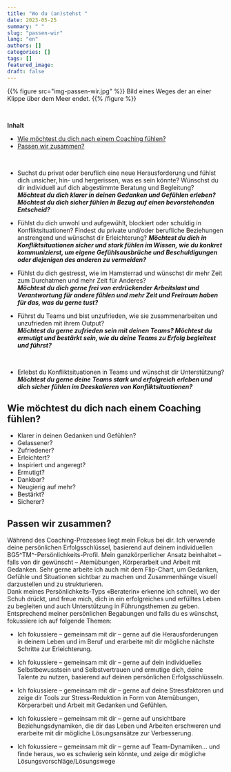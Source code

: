 ```yaml
---
title: "Wo du (an)stehst "
date: 2023-05-25
summary: " "
slug: "passen-wir"
lang: "en"
authors: []
categories: []
tags: []
featured_image:
draft: false
---
```


{{% figure src="img-passen-wir.jpg" %}} Bild eines Weges der an einer Klippe über dem Meer endet. {{% /figure %}}  

<br>

**Inhalt**  
- [Wie möchtest du dich nach einem Coaching fühlen?](#wie-möchtest-du-dich-nach-einem-coaching-fühlen)  
- [Passen wir zusammen?](#passen-wir-zusammen)  
  
<br>


- Suchst du privat oder beruflich eine neue Herausforderung und fühlst dich unsicher, hin- und hergerissen, was es sein könnte? Wünschst du dir individuell auf dich abgestimmte Beratung und Begleitung?  
***Möchtest du dich klarer in deinen Gedanken und Gefühlen erleben? Möchtest du dich sicher fühlen in Bezug auf einen bevorstehenden Entscheid?***  

- Fühlst du dich unwohl und aufgewühlt, blockiert oder schuldig in Konfliktsituationen?
Findest du private und/oder berufliche Beziehungen anstrengend und wünschst dir Erleichterung? 
***Möchtest du dich in Konfliktsituationen sicher und stark fühlen im Wissen, wie du konkret kommunizierst, um eigene Gefühlsausbrüche und Beschuldigungen oder diejenigen des anderen zu vermeiden?***  

- Fühlst du dich gestresst, wie im Hamsterrad und wünschst dir mehr Zeit zum Durchatmen und mehr Zeit für Anderes?  
***Möchtest du dich gerne frei von erdrückender Arbeitslast und Verantwortung für andere fühlen und mehr Zeit und Freiraum haben für das, was du gerne tust?***  

- Führst du Teams und bist unzufrieden, wie sie zusammenarbeiten und unzufrieden mit ihrem Output?  
***Möchtest du gerne zufrieden sein mit deinen Teams? Möchtest du ermutigt und bestärkt sein, wie du deine Teams zu Erfolg begleitest und führst?***
<br>

- Erlebst du Konfliktsituationen in Teams und wünschst dir Unterstützung?  ***Möchtest du gerne deine Teams stark und erfolgreich erleben und dich sicher fühlen im Deeskalieren von Konfliktsituationen?***  
  

## Wie möchtest du dich nach einem Coaching fühlen?
  
- Klarer in deinen Gedanken und Gefühlen?
- Gelassener?
- Zufriedener?
- Erleichtert?
- Inspiriert und angeregt?
- Ermutigt?
- Dankbar?
- Neugierig auf mehr?
- Bestärkt?
- Sicherer?  
  

## Passen wir zusammen?  

Während des Coaching-Prozesses liegt mein Fokus bei dir. Ich verwende deine persönlichen Erfolgsschlüssel, basierend auf deinem individuellen BG5^TM^-Persönlichkeits-Profil. Mein ganzkörperlicher Ansatz beinhaltet – falls von dir gewünscht – Atemübungen, Körperarbeit und Arbeit mit Gedanken. Sehr gerne arbeite ich auch mit dem Flip-Chart, um Gedanken, Gefühle und Situationen sichtbar zu machen und Zusammenhänge visuell darzustellen und zu strukturieren.  
Dank meines Persönlichkeits-Typs «Beraterin» erkenne ich schnell, wo der Schuh drückt, und freue mich, dich in ein erfolgreiches und erfülltes Leben zu begleiten und auch Unterstützung in Führungsthemen zu geben.
Entsprechend meiner persönlichen Begabungen und falls du es wünschst, fokussiere ich auf folgende Themen:

- Ich fokussiere – gemeinsam mit dir – gerne auf die Herausforderungen in deinem Leben und im Beruf und erarbeite mit dir mögliche nächste Schritte zur Erleichterung.

- Ich fokussiere – gemeinsam mit dir – gerne auf dein individuelles Selbstbewusstsein und Selbstvertrauen und ermutige dich, deine Talente zu nutzen, basierend auf deinen persönlichen Erfolgsschlüsseln.

- Ich fokussiere – gemeinsam mit dir – gerne auf deine Stressfaktoren und zeige dir Tools zur Stress-Reduktion in Form von Atemübungen, Körperarbeit und Arbeit mit Gedanken und Gefühlen.

- Ich fokussiere – gemeinsam mit dir – gerne auf unsichtbare Beziehungsdynamiken, die dir das Leben und Arbeiten erschweren und erarbeite mit dir mögliche Lösungsansätze zur Verbesserung.

- Ich fokussiere – gemeinsam mit dir – gerne auf Team-Dynamiken... und finde heraus, wo es schwierig sein könnte, und zeige dir mögliche Lösungsvorschläge/Lösungswege 
